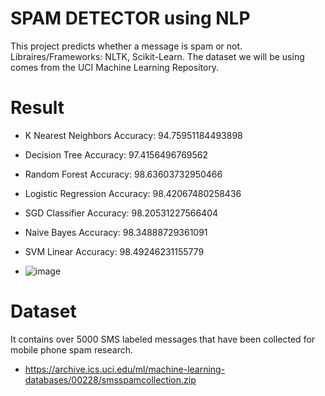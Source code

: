 # SPAM DETECTOR using NLP

This project predicts whether a message is spam or not.
Libraires/Frameworks: NLTK, Scikit-Learn.
The dataset we will be using comes from the UCI Machine Learning Repository. 

# Result
- K Nearest Neighbors Accuracy: 94.75951184493898
- Decision Tree Accuracy: 97.4156496769562
- Random Forest Accuracy: 98.63603732950466
- Logistic Regression Accuracy: 98.42067480258436
- SGD Classifier Accuracy: 98.20531227566404
- Naive Bayes Accuracy: 98.34888729361091
- SVM Linear Accuracy: 98.49246231155779

- ![image](https://user-images.githubusercontent.com/56078545/159775505-caa17e06-2f86-4465-ae99-e1cf172370e8.png)


# Dataset
It contains over 5000 SMS labeled messages that have been collected for mobile phone spam research.
- https://archive.ics.uci.edu/ml/machine-learning-databases/00228/smsspamcollection.zip
